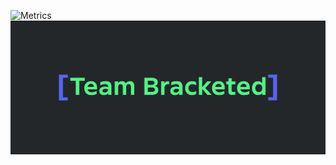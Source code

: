 ![Metrics](https://metrics.lecoq.io/bracketed?template=classic&repositories.forks=true&users.ignored=&stargazers=1&languages=1&isocalendar=1&introduction=1&repositories=1&calendar=1&activity=1&traffic=1&people=1&tweets=1&base=header%2C%20activity%2C%20community%2C%20repositories%2C%20metadata&base.indepth=false&base.hireable=false&base.skip=false&repositories.batch=100&repositories.forks=true&repositories.affiliations=owner&isocalendar=false&isocalendar.duration=half-year&languages=false&languages.limit=8&languages.threshold=0%25&languages.other=false&languages.colors=github&languages.sections=most-used&languages.indepth=true&languages.analysis.timeout=15&languages.analysis.timeout.repositories=7.5&languages.categories=markup%2C%20programming&languages.recent.categories=markup%2C%20programming&languages.recent.load=300&languages.recent.days=14&stargazers=false&stargazers.days=14&stargazers.charts=true&stargazers.charts.type=classic&stargazers.worldmap=false&stargazers.worldmap.sample=0&people=false&people.limit=24&people.identicons=false&people.identicons.hide=false&people.size=28&people.types=followers%2C%20following&people.shuffle=false&repositories=false&repositories.featured=jova.js%2C%20node-logger%2C%20Bracketed-Packages%2C%20proxy&repositories.pinned=0&repositories.starred=0&repositories.random=0&repositories.order=featured%2C%20pinned%2C%20starred%2C%20random&calendar=false&calendar.limit=1&activity=false&activity.limit=5&activity.load=300&activity.days=14&activity.visibility=all&activity.timestamps=false&activity.filter=all&traffic=false&introduction=false&introduction.title=true&tweets=false&tweets.user=teambracketed&tweets.attachments=true&tweets.limit=2&config.timezone=Europe%2FLondon&config.twemoji=true&config.display=large)
![Bracketed Logo](https://raw.githubusercontent.com/Bracketed/Branding/main/Banners/TeamBracketedBanner.png)
